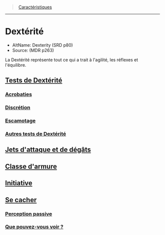 ﻿---
!Items
Name: Dextérité
AltName: Dexterity (SRD p80)
Source: (MDR p263)
Id: abilities_dexterity_hd.md#dextérité
RootId: abilities_dexterity_hd.md
ParentLink: abilities_hd.md
ParentName: Caractéristiques
NameLevel: 1
Attributes: {}
---
>  [Caractéristiques](hd_abilities.md)

---


# Dextérité

- AltName: Dexterity (SRD p80)
- Source: (MDR p263)

La Dextérité représente tout ce qui a trait à l'agilité, les réflexes et l'équilibre.



## [Tests de Dextérité](hd_abilities_dexterity_tests_de_dexterite.md)



### [Acrobaties](hd_abilities_dexterity_acrobaties.md)



### [Discrétion](hd_abilities_dexterity_discretion.md)



### [Escamotage](hd_abilities_dexterity_escamotage.md)



### [Autres tests de Dextérité](hd_abilities_dexterity_autres_tests_de_dexterite.md)



## [Jets d'attaque et de dégâts](hd_abilities_dexterity_jets_dattaque_et_de_degats.md)



## [Classe d'armure](hd_abilities_dexterity_classe_darmure.md)



## [Initiative](hd_abilities_dexterity_initiative.md)



## [Se cacher](hd_abilities_dexterity_se_cacher.md)



### [Perception passive](hd_abilities_dexterity_perception_passive.md)



### [Que pouvez-vous voir ?](hd_abilities_dexterity_que_pouvez_vous_voir_.md)

